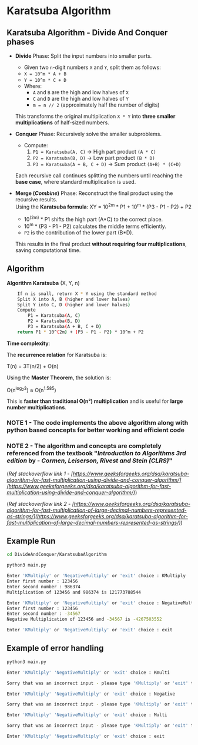 # Karatsuba Algorithm

## Karatsuba Algorithm - Divide And Conquer phases

- **Divide** Phase: Split the input numbers into smaller parts.
    - Given two `n`-digit numbers `X` and `Y`, split them as follows:
    - `X = 10^m * A + B`
    - `Y = 10^m * C + D`
    - Where:
        - `A` and `B` are the high and low halves of `X`
        - `C` and `D` are the high and low halves of `Y`
        - `m = n // 2` (approximately half the number of digits)

    This transforms the original multiplication `X * Y` into **three smaller multiplications** of half-sized numbers.
- **Conquer** Phase: Recursively solve the smaller subproblems.
    - Compute:
        1. `P1 = Karatsuba(A, C)`  → High part product `(A * C)`
        2. `P2 = Karatsuba(B, D)`  → Low part product `(B * D)`
        3. `P3 = Karatsuba(A + B, C + D)` → Sum product `(A+B) * (C+D)`
    
    Each recursive call continues splitting the numbers until reaching the **base case**, where standard multiplication is used.

- **Merge (_Combine_)** Phase: Reconstruct the final product using the recursive results.<br/>
    Using the **Karatsuba formula**:
        XY = 10<sup>2m</sup> * P1 + 10<sup>m</sup> * (P3 - P1 - P2) + P2

    - 10<sup>(2m)</sup> * P1 shifts the high part (A*C) to the correct place.
    - 10<sup>m</sup> * (P3 - P1 - P2) calculates the middle terms efficiently.
    - `P2` is the contribution of the lower part (B*D).

    This results in the final product **without requiring four multiplications**, saving computational time.

## Algorithm

**Algorithm Karatsuba** (X, Y, n)
```bash
    If n is small, return X * Y using the standard method
    Split X into A, B (higher and lower halves)
    Split Y into C, D (higher and lower halves)
    Compute
        P1 = Karatsuba(A, C)
        P2 = Karatsuba(B, D)
        P3 = Karatsuba(A + B, C + D)
    return P1 * 10^(2m) + (P3 - P1 - P2) * 10^m + P2
```

**Time complexity**: 

The **recurrence relation** for Karatsuba is:

T(n) = 3T(n/2) + O(n)

Using the **Master Theorem**, the solution is:

O(n<sup>log<sub>2</sub>3</sup>) ≈ O(n<sup>1.585</sup>)

This is **faster than traditional O(n²) multiplication** and is useful for **large number multiplications**.

### NOTE 1 - The code implements the above algorithm along with python based concepts for better working and efficient code

### NOTE 2 - The algorithm and concepts are completely referenced from the textbook "*Introduction to Algorithms 3rd edition* by - *Cormen, Leiserson, Rivest and Stein (CLRS)*"

(_Ref stackoverflow link 1_ - _[https://www.geeksforgeeks.org/dsa/karatsuba-algorithm-for-fast-multiplication-using-divide-and-conquer-algorithm/](https://www.geeksforgeeks.org/dsa/karatsuba-algorithm-for-fast-multiplication-using-divide-and-conquer-algorithm/)_)

(_Ref stackoverflow link 2_ - _[https://www.geeksforgeeks.org/dsa/karatsuba-algorithm-for-fast-multiplication-of-large-decimal-numbers-represented-as-strings/](https://www.geeksforgeeks.org/dsa/karatsuba-algorithm-for-fast-multiplication-of-large-decimal-numbers-represented-as-strings/)_)

## Example Run

```bash
cd DivideAndConquer/KaratsubaAlgorithm
```

```bash
python3 main.py

Enter 'KMultiply' or 'NegativeMultiply' or 'exit' choice : KMultiply
Enter first number : 123456
Enter second number : 986374
Multiplication of 123456 and 986374 is 121773788544

Enter 'KMultiply' or 'NegativeMultiply' or 'exit' choice : NegativeMultiply    
Enter first number : 123456
Enter second number : -34567
Negative Multiplication of 123456 and -34567 is -4267503552

Enter 'KMultiply' or 'NegativeMultiply' or 'exit' choice : exit
```

## Example of error handling

```bash
python3 main.py

Enter 'KMultiply' 'NegativeMultiply' or 'exit' choice : Kmulti

Sorry that was an incorrect input - please type 'KMultiply' or 'exit' to stop.

Enter 'KMultiply' 'NegativeMultiply' or 'exit' choice : Negative

Sorry that was an incorrect input - please type 'KMultiply' or 'exit' to stop.

Enter 'KMultiply' 'NegativeMultiply' or 'exit' choice : Multi

Sorry that was an incorrect input - please type 'KMultiply' or 'exit' to stop.

Enter 'KMultiply' 'NegativeMultiply' or 'exit' choice : exit
```